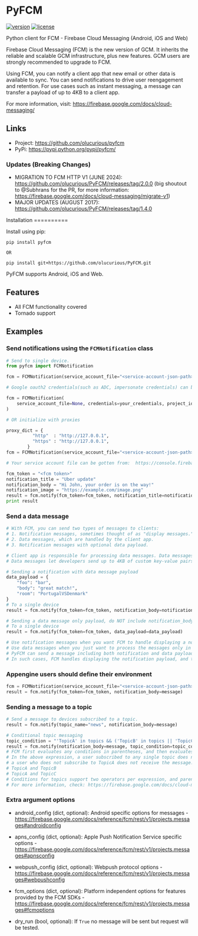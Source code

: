# PyFCM

[![version](http://img.shields.io/pypi/v/pyfcm.svg?style=flat-square)](https://pypi.python.org/pypi/pyfcm/)
[![license](http://img.shields.io/pypi/l/pyfcm.svg?style=flat-square)](https://pypi.python.org/pypi/pyfcm/)

Python client for FCM - Firebase Cloud Messaging (Android, iOS and Web)

Firebase Cloud Messaging (FCM) is the new version of GCM. It inherits
the reliable and scalable GCM infrastructure, plus new features. GCM
users are strongly recommended to upgrade to FCM.

Using FCM, you can notify a client app that new email or other data is
available to sync. You can send notifications to drive user reengagement
and retention. For use cases such as instant messaging, a message can
transfer a payload of up to 4KB to a client app.

For more information, visit:
<https://firebase.google.com/docs/cloud-messaging/>

## Links

-   Project: <https://github.com/olucurious/pyfcm>
-   PyPi: <https://pypi.python.org/pypi/pyfcm/>

### Updates (Breaking Changes)

-   MIGRATION TO FCM HTTP V1 (JUNE 2024):
    <https://github.com/olucurious/PyFCM/releases/tag/2.0.0> (big
    shoutout to @Subhrans for the PR, for more information:
    <https://firebase.google.com/docs/cloud-messaging/migrate-v1>)
-   MAJOR UPDATES (AUGUST 2017):
    <https://github.com/olucurious/PyFCM/releases/tag/1.4.0>

Installation ==========

Install using pip:

    pip install pyfcm

    OR

    pip install git+https://github.com/olucurious/PyFCM.git

PyFCM supports Android, iOS and Web.

## Features

-   All FCM functionality covered
-   Tornado support

## Examples

### Send notifications using the `FCMNotification` class

``` python
# Send to single device.
from pyfcm import FCMNotification

fcm = FCMNotification(service_account_file="<service-account-json-path>", project_id="<project-id>")

# Google oauth2 credentials(such as ADC, impersonate credentials) can be used instead of service account file.

fcm = FCMNotification(
    service_account_file=None, credentials=your_credentials, project_id="<project-id>"
)

# OR initialize with proxies

proxy_dict = {
          "http"  : "http://127.0.0.1",
          "https" : "http://127.0.0.1",
        }
fcm = FCMNotification(service_account_file="<service-account-json-path>", project_id="<project-id>", proxy_dict=proxy_dict)

# Your service account file can be gotten from:  https://console.firebase.google.com/u/0/project/_/settings/serviceaccounts/adminsdk

fcm_token = "<fcm token>"
notification_title = "Uber update"
notification_body = "Hi John, your order is on the way!"
notification_image = "https://example.com/image.png"
result = fcm.notify(fcm_token=fcm_token, notification_title=notification_title, notification_body=notification_body, notification_image=notification_image)
print result
```

### Send a data message

``` python
# With FCM, you can send two types of messages to clients:
# 1. Notification messages, sometimes thought of as "display messages."
# 2. Data messages, which are handled by the client app.
# 3. Notification messages with optional data payload.

# Client app is responsible for processing data messages. Data messages have only custom key-value pairs. (Python dict)
# Data messages let developers send up to 4KB of custom key-value pairs.

# Sending a notification with data message payload
data_payload = {
    "foo": "bar",
    "body": "great match!",
    "room": "PortugalVSDenmark"
}
# To a single device
result = fcm.notify(fcm_token=fcm_token, notification_body=notification_body, data_payload=data_payload)

# Sending a data message only payload, do NOT include notification_body also do NOT include notification body
# To a single device
result = fcm.notify(fcm_token=fcm_token, data_payload=data_payload)

# Use notification messages when you want FCM to handle displaying a notification on your app's behalf.
# Use data messages when you just want to process the messages only in your app.
# PyFCM can send a message including both notification and data payloads.
# In such cases, FCM handles displaying the notification payload, and the client app handles the data payload.
```

### Appengine users should define their environment

``` python
fcm = FCMNotification(service_account_file="<service-account-json-path>", project_id="<project-id>", proxy_dict=proxy_dict, env='app_engine')
result = fcm.notify(fcm_token=fcm_token, notification_body=message)
```

### Sending a message to a topic

``` python
# Send a message to devices subscribed to a topic.
result = fcm.notify(topic_name="news", notification_body=message)

# Conditional topic messaging
topic_condition = "'TopicA' in topics && ('TopicB' in topics || 'TopicC' in topics)"
result = fcm.notify(notification_body=message, topic_condition=topic_condition)
# FCM first evaluates any conditions in parentheses, and then evaluates the expression from left to right.
# In the above expression, a user subscribed to any single topic does not receive the message. Likewise,
# a user who does not subscribe to TopicA does not receive the message. These combinations do receive it:
# TopicA and TopicB
# TopicA and TopicC
# Conditions for topics support two operators per expression, and parentheses are supported.
# For more information, check: https://firebase.google.com/docs/cloud-messaging/topic-messaging
```

### Extra argument options

-   android_config (dict, optional): Android specific options for messages -
        <https://firebase.google.com/docs/reference/fcm/rest/v1/projects.messages#androidconfig>

-   apns_config (dict, optional): Apple Push Notification Service specific options -
        <https://firebase.google.com/docs/reference/fcm/rest/v1/projects.messages#apnsconfig>

-   webpush_config (dict, optional): Webpush protocol options -
        <https://firebase.google.com/docs/reference/fcm/rest/v1/projects.messages#webpushconfig>

-   fcm_options (dict, optional): Platform independent options for features provided by the FCM SDKs -
        <https://firebase.google.com/docs/reference/fcm/rest/v1/projects.messages#fcmoptions>
-  dry_run (bool, optional): If `True` no message will be sent but
        request will be tested.
